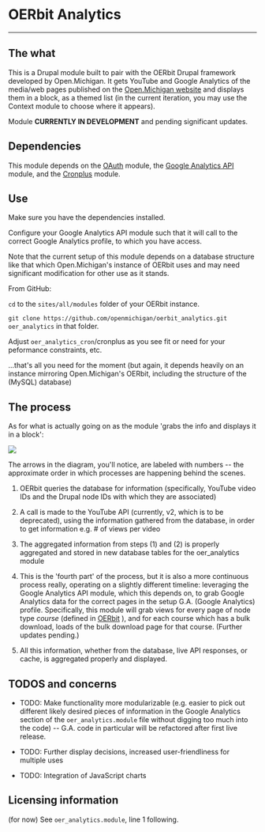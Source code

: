 # OERbit Analytics

---

## The what

This is a Drupal module built to pair with the OERbit Drupal framework developed by Open.Michigan. It gets YouTube and Google Analytics of the media/web pages published on the [Open.Michigan website](http://open.umich.edu) and displays them in a block, as a themed list (in the current iteration, you may use the Context module to choose where it appears).

Module **CURRENTLY IN DEVELOPMENT** and pending significant updates.

## Dependencies

This module depends on the [OAuth](http://drupal.org/project/oauth) module, the [Google Analytics API](http://drupal.org/project/google_analytics_api) module, and the [Cronplus](http://drupal.org/project/cronplus) module.

## Use

Make sure you have the dependencies installed.

Configure your Google Analytics API module such that it will call to the correct Google Analytics profile, to which you have access.

Note that the current setup of this module depends on a database structure like that which Open.Michigan's instance of OERbit uses and may need significant modification for other use as it stands.

From GitHub:

```cd``` to the ```sites/all/modules``` folder of your OERbit instance.

```git clone https://github.com/openmichigan/oerbit_analytics.git oer_analytics``` in that folder.

Adjust ```oer_analytics_cron```/cronplus as you see fit or need for your peformance constraints, etc.


...that's all you need for the moment (but again, it depends heavily on an instance mirroring Open.Michigan's OERbit, including the structure of the (MySQL) database)


## The process

As for what is actually going on as the module 'grabs the info and displays it in a block': 

<img src="analytics_project_diagram_1.png" />

The arrows in the diagram, you'll notice, are labeled with numbers -- the approximate order in which processes are happening behind the scenes.

1) OERbit queries the database for information (specifically, YouTube video IDs and the Drupal node IDs with which they are associated)

2) A call is made to the YouTube API (currently, v2, which is to be deprecated), using the information gathered from the database, in order to get information e.g. # of views per video

3) The aggregated information from steps (1) and (2) is properly aggregated and stored in new database tables for the oer_analytics module

4) This is the 'fourth part' of the process, but it is also a more continuous process really, operating on a slightly different timeline: leveraging the Google Analytics API module, which this depends on, to grab Google Analytics data for the correct pages in the setup G.A. (Google Analytics) profile. Specifically, this module will grab views for every page of node type _course_ (defined in [OERbit](https://github.com/openmichigan/OERbit) ), and for each course which has a bulk download, loads of the bulk download page for that course. (Further updates pending.)

5) All this information, whether from the database, live API responses, or cache, is aggregated properly and displayed.

## TODOS and concerns

* TODO: Make functionality more modularizable (e.g. easier to pick out different likely desired pieces of information in the Google Analytics section of the ```oer_analytics.module``` file without digging too much into the code) -- G.A. code in particular will be refactored after first live release.

* TODO: Further display decisions, increased user-friendliness for multiple uses

* TODO: Integration of JavaScript charts

## Licensing information

(for now) See ```oer_analytics.module```, line 1 following.


